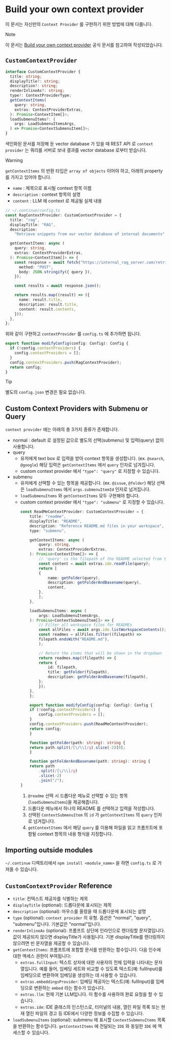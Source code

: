 # Build your own context provider

이 문서는 자신만의 `Context Provider` 를 구현하기 위한 방법에 대해 다룹니다.

> [!NOTE]
> 이 문서는 [Build your own context provider](https://docs.continue.dev/customize/tutorials/build-your-own-context-provider) 공식 문서를 참고하여 작성되었습니다.

## `CustomContextProvider`

```typescript
interface CustomContextProvider {
  title: string;
  displayTitle?: string;
  description?: string;
  renderInlineAs?: string;
  type?: ContextProviderType;
  getContextItems(
    query: string,
    extras: ContextProviderExtras,
  ): Promise<ContextItem[]>;
  loadSubmenuItems?: (
    args: LoadSubmenuItemsArgs,
  ) => Promise<ContextSubmenuItem[]>;
}
```

색인화된 문서를 저장해 둔 vector database 가 있을 때 REST API 로 
`context provider` 는 쿼리를 서버로 보내 결과를 vector database 로부터 받습니다.

> [!WARNING]
> `getContextItems` 의 반환 타입은 `array of objects` 이어야 하고, 아래의 property 를 가지고 있어야 합니다.
>
> - `name` : 제목으로 표시될 context 항목 이름
> - `description` : context 항목의 설명
> - `content` : LLM 에 context 로 제공될 실제 내용

```typescript
// ~/.continue/config.ts
const RagContextProvider: CustomContextProvider = {
  title: "rag",
  displayTitle: "RAG",
  description:
    "Retrieve snippets from our vector database of internal documents",

  getContextItems: async (
    query: string,
    extras: ContextProviderExtras,
  ): Promise<ContextItem[]> => {
    const response = await fetch("https://internal_rag_server.com/retrieve", {
      method: "POST",
      body: JSON.stringify({ query }),
    });

    const results = await response.json();

    return results.map((result) => ({
      name: result.title,
      description: result.title,
      content: result.contents,
    }));
  },
};
```

위와 같이 구현하고 `contextProvider` 를 `config.ts` 에 추가하면 됩니다.

```typescript
export function modifyConfig(config: Config): Config {
  if (!config.contextProviders) {
    config.contextProviders = [];
  }
  config.contextProviders.push(RagContextProvider);
  return config;
}
```

> [!TIP]
> 별도의 `config.json` 변경은 필요 없습니다.

## Custom Context Providers with Submenu or Query

`context provider` 에는 아래의 총 3가지 종류가 존재합니다.

- normal : default 로 설정된 값으로 별도의 선택(submenu) 및 입력(query) 없이 사용합니다.
- query
    - 유저에게 text box 로 입력을 받아 context 항목을 생성합니다. (ex. `@search`, `@google`) 해당 입력은 `getContextItems` 에서 `query` 인자로 넘겨집니다.
    - custom context provider 에서 `"type": "query"` 로 지정할 수 있습니다.
- submenu
    - 유저에게 선택할 수 있는 항목을 제공합니다. (ex. `@issue`, `@folder`) 해당 선택은 `loadSubmenuItems` 에서 `args.submenuItemId` 인자로 넘겨집니다.
    - `loadSubmenuItems` 와 `getContextItems` 모두 구현해야 합니다.
    - custom context provider 에서 `"type": "submenu"` 로 지정할 수 있습니다.
        ```typescript
        const ReadMeContextProvider: CustomContextProvider = {
            title: "readme",
            displayTitle: "README",
            description: "Reference README.md files in your workspace",
            type: "submenu",

            getContextItems: async (
                query: string,
                extras: ContextProviderExtras,
            ): Promise<ContextItem[]> => {
                // 'query' is the filepath of the README selected from the dropdown
                const content = await extras.ide.readFile(query);
                return [
                {
                    name: getFolder(query),
                    description: getFolderAndBasename(query),
                    content,
                },
                ];
            },

            loadSubmenuItems: async (
                args: LoadSubmenuItemsArgs,
            ): Promise<ContextSubmenuItem[]> => {
                // Filter all workspace files for READMEs
                const allFiles = await args.ide.listWorkspaceContents();
                const readmes = allFiles.filter((filepath) =>
                filepath.endsWith("README.md"),
                );

                // Return the items that will be shown in the dropdown
                return readmes.map((filepath) => {
                return {
                    id: filepath,
                    title: getFolder(filepath),
                    description: getFolderAndBasename(filepath),
                };
                });
            },
            };

            export function modifyConfig(config: Config): Config {
            if (!config.contextProviders) {
                config.contextProviders = [];
            }
            config.contextProviders.push(ReadMeContextProvider);
            return config;
            }

            function getFolder(path: string): string {
            return path.split(/[\/\\]/g).slice(-2)[0];
            }

            function getFolderAndBasename(path: string): string {
            return path
                .split(/[\/\\]/g)
                .slice(-2)
                .join("/");
        }
        ```
        1. `@readme` 선택 시 드롭다운 메뉴로 선택할 수 있는 항목(`loadSubmenuItems`)을 제공해줍니다.
        2. 드롭다운 메뉴에서 하나의 README 를 선택하고 입력을 작성합니다.
        3. 선택된 `ContextSubmenuItem` 의 `id` 가 `getContextItems` 의 `query` 인자로 넘겨집니다.
        4. `getContextItems` 에서 해당 `query` 를 이용해 파일을 읽고 프롬프트에 포함될 context 항목의 내용 형식을 지정합니다.

## Importing outside modules

`~/.continue` 디렉토리에서 `npm install <module_name>` 을 하면 `config.ts` 로 가져올 수 있습니다.



## `CustomContextProvider` Reference

- `title`: 컨텍스트 제공자를 식별하는 제목
- `displayTitle` (optional): 드롭다운에 표시되는 제목
- `description` (optional): 마우스를 올렸을 때 드롭다운에 표시되는 설명
- `type` (optional): `context provider` 의 유형. 옵션은 "normal", "query", "submenu"입니다. 기본값은 "normal"입니다.
- `renderInlineAs` (optional): 프롬프트 상단에 인라인으로 렌더링할 문자열입니다. 값이 제공되지 않으면 displayTitle가 사용됩니다. 기본 displayTitle를 렌더링하지 않으려면 빈 문자열을 제공할 수 있습니다.
- `getContextItems`: 프롬프트에 포함할 문서를 반환하는 함수입니다. 다음 인수에 대한 액세스 권한이 부여됩니다:
    - `extras.fullInput`: 텍스트 상자에 대한 사용자의 전체 입력을 나타내는 문자열입니다. 예를 들어, 임베딩 세트와 비교할 수 있도록 텍스트(예: fullInput)를 임베딩으로 변환하여 임베딩을 생성하는 데 사용할 수 있습니다.
    - `extras.embeddingsProvider`: 임베딩 제공자는 텍스트(예: fullInput)를 임베딩으로 변환하는 `embed` 라는 함수가 있습니다.
    - `extras.llm`: 현재 기본 LLM입니다. 이 함수를 사용하여 완료 요청을 할 수 있습니다.
    - `extras.ide`: IDE 클래스의 인스턴스로, 터미널의 내용, 열린 파일 목록 또는 현재 열린 파일의 경고 등 IDE에서 다양한 정보를 수집할 수 있습니다.
- `loadSubmenuItems` (optional): submenu 에 표시할 `ContextSubmenuItems` 목록을 반환하는 함수입니다. `getContextItems` 에 전달되는 `IDE` 와 동일한 `IDE` 에 액세스할 수 있습니다.